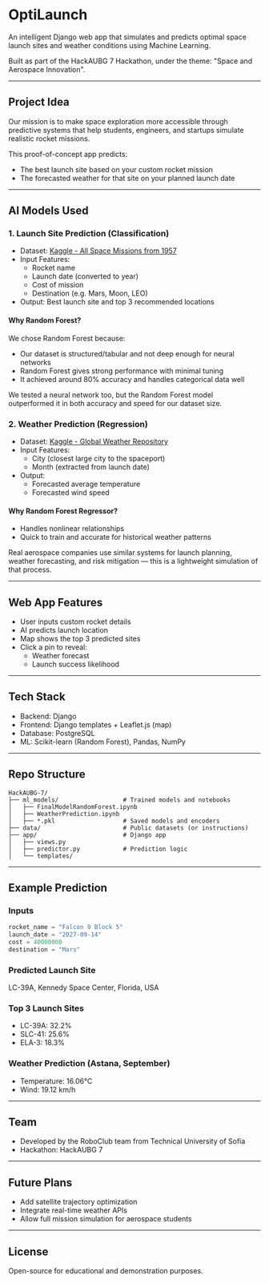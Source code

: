 # OptiLaunch

An intelligent Django web app that simulates and predicts optimal space launch sites and weather conditions using Machine Learning.

Built as part of the HackAUBG 7 Hackathon, under the theme: "Space and Aerospace Innovation".

---

## Project Idea

Our mission is to make space exploration more accessible through predictive systems that help students, engineers, and startups simulate realistic rocket missions.

This proof-of-concept app predicts:
- The best launch site based on your custom rocket mission
- The forecasted weather for that site on your planned launch date

---

## AI Models Used

### 1. Launch Site Prediction (Classification)
- Dataset: [Kaggle - All Space Missions from 1957](https://www.kaggle.com/datasets/agirlcoding/all-space-missions-from-1957/data)
- Input Features:
  - Rocket name
  - Launch date (converted to year)
  - Cost of mission
  - Destination (e.g. Mars, Moon, LEO)
- Output: Best launch site and top 3 recommended locations

#### Why Random Forest?
We chose Random Forest because:
- Our dataset is structured/tabular and not deep enough for neural networks
- Random Forest gives strong performance with minimal tuning
- It achieved around 80% accuracy and handles categorical data well

We tested a neural network too, but the Random Forest model outperformed it in both accuracy and speed for our dataset size.

### 2. Weather Prediction (Regression)
- Dataset: [Kaggle - Global Weather Repository](https://www.kaggle.com/datasets/nelgiriyewithana/global-weather-repository)
- Input Features:
  - City (closest large city to the spaceport)
  - Month (extracted from launch date)
- Output:
  - Forecasted average temperature
  - Forecasted wind speed

#### Why Random Forest Regressor?
- Handles nonlinear relationships
- Quick to train and accurate for historical weather patterns

Real aerospace companies use similar systems for launch planning, weather forecasting, and risk mitigation — this is a lightweight simulation of that process.

---

## Web App Features

- User inputs custom rocket details
- AI predicts launch location
- Map shows the top 3 predicted sites
- Click a pin to reveal:
  - Weather forecast
  - Launch success likelihood

---

## Tech Stack
- Backend: Django
- Frontend: Django templates + Leaflet.js (map)
- Database: PostgreSQL
- ML: Scikit-learn (Random Forest), Pandas, NumPy

---

## Repo Structure
```text
HackAUBG-7/
├── ml_models/                  # Trained models and notebooks
│   ├── FinalModelRandomForest.ipynb
│   ├── WeatherPrediction.ipynb
│   ├── *.pkl                   # Saved models and encoders
├── data/                       # Public datasets (or instructions)
├── app/                        # Django app
│   ├── views.py
│   ├── predictor.py            # Prediction logic
│   └── templates/
```

---

## Example Prediction

### Inputs
```python
rocket_name = "Falcon 9 Block 5"
launch_date = "2027-09-14"
cost = 40000000
destination = "Mars"
```

### Predicted Launch Site
LC-39A, Kennedy Space Center, Florida, USA

### Top 3 Launch Sites
- LC-39A: 32.2%
- SLC-41: 25.6%
- ELA-3: 18.3%

### Weather Prediction (Astana, September)
- Temperature: 16.06°C
- Wind: 19.12 km/h

---

## Team
- Developed by the RoboClub team from Technical University of Sofia
- Hackathon: HackAUBG 7

---

## Future Plans
- Add satellite trajectory optimization
- Integrate real-time weather APIs
- Allow full mission simulation for aerospace students

---

## License
Open-source for educational and demonstration purposes.

